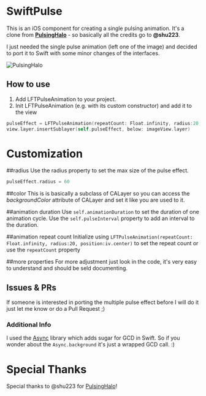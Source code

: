 # SwiftPulse

This is an iOS component for creating a single pulsing animation. It's a clone from [**PulsingHalo**](https://github.com/shu223/PulsingHalo) - so basically all the credits go to **@shu223**.

I just needed the single pulse animation (left one of the image) and decided to port it to Swift with some minor changes of the interfaces.

![PulsingHalo](https://camo.githubusercontent.com/ddec8ff304ce4e553636bec650c053eefc0069f1/687474703a2f2f662e636c2e6c792f6974656d732f3251305830353270326d3337316d3077324f30432f68616c6f6769662e676966)

## How to use

1. Add LFTPulseAnimation to your project.
2. Init LFTPulseAnimation (e.g. with its custom constructor) and add it to the view

```swift
pulseEffect = LFTPulseAnimation(repeatCount: Float.infinity, radius:20, position:imageView.center)
view.layer.insertSublayer(self.pulseEffect, below: imageView.layer)
```

# Customization

##radius
Use the radius property to set the max size of the pulse effect.

```swift
pulseEffect.radius = 60
```

##color
This is is basically a subclass of CALayer so you can access the _backgroundColor_ attribute of CALayer and set it like you are used to it.

##animation duration
Use ```self.animationDuration``` to set the duration of one animation cycle. Use the ```self.pulseInterval``` property to add an interval to the duration.

##animation repeat count
Initialize using ```LFTPulseAnimation(repeatCount: Float.infinity, radius:20, position:iv.center)``` to set the repeat count or use the ```repeatCount``` property

##more properties
For more adjustment just look in the code, it's very easy to understand and should be seld documenting.


## Issues & PRs
If someone is interested in porting the multiple pulse effect before I will do it just let me know or do a Pull Request ;)

### Additional Info
I used the [Async](https://github.com/duemunk/Async) library which adds sugar for GCD in Swift. So if you wonder about the ```Async.background``` it's just a wrapped GCD call. :)

# Special Thanks
Special thanks to @shu223 for [PulsingHalo](https://github.com/shu223/PulsingHalo)!


